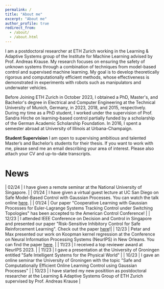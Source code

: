 ```yaml
---
permalink: /
title: "About me"
excerpt: "About me"
author_profile: true
redirect_from: 
  - /about/
  - /about.html
---
```


I am a postdoctoral researcher at ETH Zurich working in the Learning & Adaptive Systems group of the Institute for Machine Learning advised by Prof. Andreas Krause. My research focuses on ensuring the safety of unknown systems through a combination of techniques from model-based control and supervised machine learning. My goal is to develop theoretically rigorous and computationally efficient methods, whose effectiveness is demonstrated in experiments with robots such as manipulators and underwater vehicles. 

Before Joining ETH Zurich in October 2023, I obtained a PhD, Master's, and Bachelor's degree in Electrical and Computer Engineering at the Technical University of Munich, Germany, in 2023, 2018, and 2015, respectively. During my time as a PhD student, I worked under the supervision of Prof. Sandra Hirche on learning-based control partially funded by a scholarship of the German Academic Scholarship Foundation. In 2016, I spent a semester abroad at University of Illinois at Urbana-Champaign. 

**Student Supervision** I am open to supervising ambitious and talented Master’s and Bachelor’s students for their thesis. If you want to work with me, please send me an email describing your area of interest. Please also attach your CV and up-to-date transcripts.


News
======
<style>
table, td, th {
   border: none!important;
}
</style>

| 02/24 | I have given a remote seminar at the National University of Singapore. |
| 01/24 | I have given a virtual guest lecture at UC San Diego on Safe Model-Based Control with Gaussian Processes. You can watch the talk online [here](https://youtu.be/0LoYwunmKDg?si=TF_zmGJE-8u_0Bwh). |
| 01/24 | Our paper "Cooperative Learning with Gaussian Processes for Euler-Lagrange Systems Tracking Control under Switching Topologies" has been accepted to the American Control Conference! |
| 12/23 | I attended IEEE Conference on Decision and Control in Singapore and presented our paper "Risk-Sensitive Inhibitory Control for Safe Reinforcement Learning". Check out the paper [here](https://arxiv.org/pdf/2310.01538.pdf)!|
| 12/23 | Petar and Max presented our work on Koopman kernel regression at the Conference on Neural Information Processing Systems (NeurIPS) in New Orleans. You can find the paper [here](https://arxiv.org/pdf/2305.16215). |
| 11/23 | I received a top reviewer award at NeurIPS 2023. |
| 11/23 | I gave a presentation at the University of Groningen entitled "Safe Intelligent Systems for the Physical World" |
| 10/23 | I gave an online seminar the University of Groningen with the topic "Safe and Computationally Efficient Online Learning Control using Gaussian Processes" |
| 10/23 | I have started my new positition as postdoctoral researcher at the Learning & Adaptive Systems Group of ETH Zurich supervised by Prof. Andreas Krause |
